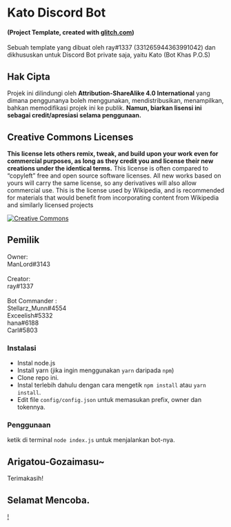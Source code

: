 # Kato Discord Bot 
#### (Project Template, created with [glitch.com](https://glitch.com))

Sebuah template yang dibuat oleh ray#1337 (331265944363991042) dan dikhususkan untuk Discord Bot private saja, yaitu Kato (Bot Khas P.O.S)

## Hak Cipta
Projek ini dilindungi oleh **Attribution-ShareAlike 4.0 International** yang dimana penggunanya boleh menggunakan, mendistribusikan, menampilkan, bahkan
memodifikasi projek ini ke publik. __Namun, biarkan lisensi ini sebagai credit/apresiasi selama penggunaan.__

## Creative Commons Licenses
**This license lets others remix, tweak, and build upon your work even for commercial purposes, as long as they credit you and license their new creations under the identical terms.** This license is often compared to “copyleft” free and open source software licenses. All new works based on yours will carry the same license, so any derivatives will also allow commercial use. This is the license used by Wikipedia, and is recommended for materials that would benefit from incorporating content from Wikipedia and similarly licensed projects

[![Creative Commons](https://i.creativecommons.org/l/by-sa/4.0/88x31.png)](https://creativecommons.org/licenses/by-sa/4.0/ "Redirect to Creative Commons")

## Pemilik
Owner:  <br>
ManLord#3143 <br>
<br>
Creator:  <br>
ray#1337 <br>
<br>
Bot Commander :  <br>
Stellarz_Munn#4554 <br>
Exceelish#5332 <br>
hana#6188 <br>
Carl#5803 <br>


### Instalasi
- Instal node.js
- Install yarn (jika ingin menggunakan `yarn` daripada `npm`)
- Clone repo ini.
- Instal terlebih dahulu dengan cara mengetik `npm install` atau `yarn install`.<br>
- Edit file `config/config.json` untuk memasukan prefix, owner dan tokennya.

### Penggunaan
ketik di terminal `node index.js` untuk menjalankan bot-nya.


## Arigatou-Gozaimasu~
Terimakasih!

## Selamat Mencoba.
[!](https://cdn.discordapp.com/attachments/447408276628307969/724230831224127529/4c64e343e788251fb15dac0f4c557337.gif)

